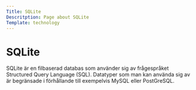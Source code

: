 ```yaml
---
Title: SQLite
Descritption: Page about SQLite
Template: technology
---
```


SQLite
===============

SQLite är en filbaserad databas som använder sig av frågespråket Structured Query Language (SQL). Datatyper som man kan använda sig av är begränsade i förhållande till exempelvis MySQL eller PostGreSQL.
